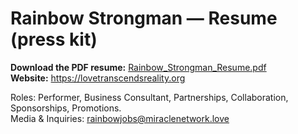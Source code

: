 # Rainbow Strongman — Resume (press kit)

**Download the PDF resume:** [Rainbow_Strongman_Resume.pdf](Rainbow_Strongman_Resume.pdf)  
**Website:** https://lovetranscendsreality.org

Roles: Performer, Business Consultant, Partnerships, Collaboration, Sponsorships, Promotions.  
Media & Inquiries: rainbowjobs@miraclenetwork.love
